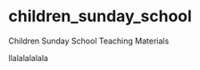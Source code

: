children_sunday_school
======================

Children Sunday School Teaching Materials

llalalalalala
